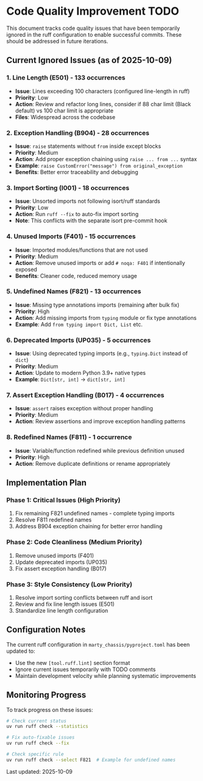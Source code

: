 # Code Quality Improvement TODO

This document tracks code quality issues that have been temporarily ignored in the ruff configuration to enable successful commits. These should be addressed in future iterations.

## Current Ignored Issues (as of 2025-10-09)

### 1. Line Length (E501) - 133 occurrences
- **Issue**: Lines exceeding 100 characters (configured line-length in ruff)
- **Priority**: Low
- **Action**: Review and refactor long lines, consider if 88 char limit (Black default) vs 100 char limit is appropriate
- **Files**: Widespread across the codebase

### 2. Exception Handling (B904) - 28 occurrences
- **Issue**: `raise` statements without `from` inside except blocks
- **Priority**: Medium
- **Action**: Add proper exception chaining using `raise ... from ...` syntax
- **Example**: `raise CustomError("message") from original_exception`
- **Benefits**: Better error traceability and debugging

### 3. Import Sorting (I001) - 18 occurrences
- **Issue**: Unsorted imports not following isort/ruff standards
- **Priority**: Low
- **Action**: Run `ruff --fix` to auto-fix import sorting
- **Note**: This conflicts with the separate isort pre-commit hook

### 4. Unused Imports (F401) - 15 occurrences
- **Issue**: Imported modules/functions that are not used
- **Priority**: Medium
- **Action**: Remove unused imports or add `# noqa: F401` if intentionally exposed
- **Benefits**: Cleaner code, reduced memory usage

### 5. Undefined Names (F821) - 13 occurrences
- **Issue**: Missing type annotations imports (remaining after bulk fix)
- **Priority**: High
- **Action**: Add missing imports from `typing` module or fix type annotations
- **Example**: Add `from typing import Dict, List` etc.

### 6. Deprecated Imports (UP035) - 5 occurrences
- **Issue**: Using deprecated typing imports (e.g., `typing.Dict` instead of `dict`)
- **Priority**: Medium
- **Action**: Update to modern Python 3.9+ native types
- **Example**: `Dict[str, int]` → `dict[str, int]`

### 7. Assert Exception Handling (B017) - 4 occurrences
- **Issue**: `assert` raises exception without proper handling
- **Priority**: Medium
- **Action**: Review assertions and improve exception handling patterns

### 8. Redefined Names (F811) - 1 occurrence
- **Issue**: Variable/function redefined while previous definition unused
- **Priority**: High
- **Action**: Remove duplicate definitions or rename appropriately

## Implementation Plan

### Phase 1: Critical Issues (High Priority)
1. Fix remaining F821 undefined names - complete typing imports
2. Resolve F811 redefined names
3. Address B904 exception chaining for better error handling

### Phase 2: Code Cleanliness (Medium Priority)
1. Remove unused imports (F401)
2. Update deprecated imports (UP035)
3. Fix assert exception handling (B017)

### Phase 3: Style Consistency (Low Priority)
1. Resolve import sorting conflicts between ruff and isort
2. Review and fix line length issues (E501)
3. Standardize line length configuration

## Configuration Notes

The current ruff configuration in `marty_chassis/pyproject.toml` has been updated to:
- Use the new `[tool.ruff.lint]` section format
- Ignore current issues temporarily with TODO comments
- Maintain development velocity while planning systematic improvements

## Monitoring Progress

To track progress on these issues:

```bash
# Check current status
uv run ruff check --statistics

# Fix auto-fixable issues
uv run ruff check --fix

# Check specific rule
uv run ruff check --select F821  # Example for undefined names
```

Last updated: 2025-10-09
